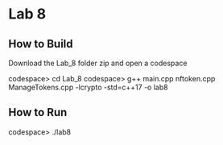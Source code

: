 # Lab 8

## How to Build

Download the Lab_8 folder zip and open a codespace

codespace> cd Lab_8
codespace> g++ main.cpp nftoken.cpp ManageTokens.cpp -lcrypto -std=c++17 -o lab8

## How to Run

codespace> ./lab8